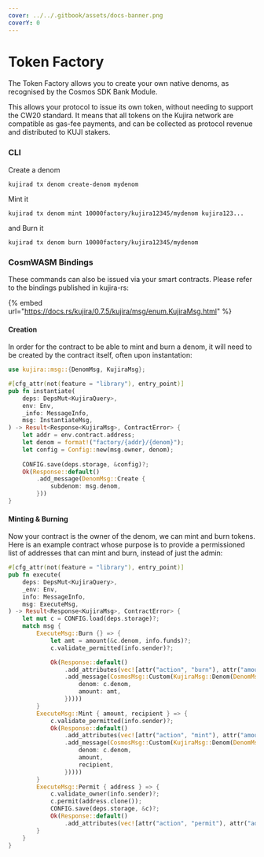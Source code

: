 ```yaml
---
cover: ../../.gitbook/assets/docs-banner.png
coverY: 0
---
```


# Token Factory

The Token Factory allows you to create your own native denoms, as recognised by the Cosmos SDK Bank Module.&#x20;

This allows your protocol to issue its own token, without needing to support the CW20 standard. It means that all tokens on the Kujira network are compatible as gas-fee payments, and can be collected as protocol revenue and distributed to KUJI stakers.&#x20;

### CLI

Create a denom

```
kujirad tx denom create-denom mydenom
```

Mint it

```
kujirad tx denom mint 10000factory/kujira12345/mydenom kujira123...
```

and Burn it

```
kujirad tx denom burn 10000factory/kujira12345/mydenom 
```

### CosmWASM Bindings

These commands can also be issued via your smart contracts. Please refer to the bindings published in kujira-rs:&#x20;

{% embed url="https://docs.rs/kujira/0.7.5/kujira/msg/enum.KujiraMsg.html" %}

#### Creation

In order for the contract to be able to mint and burn a denom, it will need to be created by the contract itself, often upon instantation:&#x20;

```rust
use kujira::msg::{DenomMsg, KujiraMsg};

#[cfg_attr(not(feature = "library"), entry_point)]
pub fn instantiate(
    deps: DepsMut<KujiraQuery>,
    env: Env,
    _info: MessageInfo,
    msg: InstantiateMsg,
) -> Result<Response<KujiraMsg>, ContractError> {
    let addr = env.contract.address;
    let denom = format!("factory/{addr}/{denom}");
    let config = Config::new(msg.owner, denom);
    
    CONFIG.save(deps.storage, &config)?;
    Ok(Response::default()
        .add_message(DenomMsg::Create {
            subdenom: msg.denom,
        }))
}
```

#### Minting & Burning

Now your contract is the owner of the denom, we can mint and burn tokens. Here is an example contract whose purpose is to provide a permissioned list of addresses that can mint and burn, instead of just the admin:

```rust
#[cfg_attr(not(feature = "library"), entry_point)]
pub fn execute(
    deps: DepsMut<KujiraQuery>,
    _env: Env,
    info: MessageInfo,
    msg: ExecuteMsg,
) -> Result<Response<KujiraMsg>, ContractError> {
    let mut c = CONFIG.load(deps.storage)?;
    match msg {
        ExecuteMsg::Burn {} => {
            let amt = amount(&c.denom, info.funds)?;
            c.validate_permitted(info.sender)?;

            Ok(Response::default()
                .add_attributes(vec![attr("action", "burn"), attr("amount", amt)])
                .add_message(CosmosMsg::Custom(KujiraMsg::Denom(DenomMsg::Burn {
                    denom: c.denom,
                    amount: amt,
                }))))
        }
        ExecuteMsg::Mint { amount, recipient } => {
            c.validate_permitted(info.sender)?;
            Ok(Response::default()
                .add_attributes(vec![attr("action", "mint"), attr("amount", amount)])
                .add_message(CosmosMsg::Custom(KujiraMsg::Denom(DenomMsg::Mint {
                    denom: c.denom,
                    amount,
                    recipient,
                }))))
        }
        ExecuteMsg::Permit { address } => {
            c.validate_owner(info.sender)?;
            c.permit(address.clone());
            CONFIG.save(deps.storage, &c)?;
            Ok(Response::default()
                .add_attributes(vec![attr("action", "permit"), attr("address", address)]))
        }
    }
}
```
